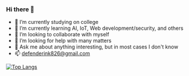 ### Hi there 👋

- 🔭 I’m currently studying on college
- 🌱 I’m currently learning AI, IoT, Web development/security, and others
- 👯 I’m looking to collaborate with myself
- 🤔 I’m looking for help with many matters
- 💬 Ask me about anything interesting, but in most cases I don't know
- 📫 defenderink826@gmail.com


[![Top Langs](https://github-readme-stats-tawny-phi-47.vercel.app/api/top-langs/?username=baihliu&layout=compact&hide=html)](https://github.com/anuraghazra/github-readme-stats)
